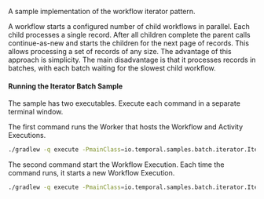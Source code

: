 A sample implementation of the workflow iterator pattern.

A workflow starts a configured number of child workflows in parallel. Each child processes a single record. After all
children complete the parent calls continue-as-new and starts the children for the next page of records. This allows
processing a set of records of any size. The advantage of this approach is simplicity. The main disadvantage is that it
processes records in batches, with each batch waiting for the slowest child workflow.

#### Running the Iterator Batch Sample

The sample has two executables. Execute each command in a separate terminal window.

The first command runs the Worker that hosts the Workflow and Activity Executions.

```bash
./gradlew -q execute -PmainClass=io.temporal.samples.batch.iterator.IteratorBatchWorkflowWorker
```

The second command start the Workflow Execution. Each time the command runs, it starts a new Workflow Execution.

```bash
./gradlew -q execute -PmainClass=io.temporal.samples.batch.iterator.IteratorBatchStarter
```
